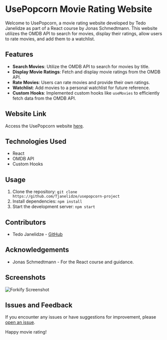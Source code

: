 # UsePopcorn Movie Rating Website

Welcome to UsePopcorn, a movie rating website developed by Tedo Janelidze as part of a React course by Jonas Schmedtmann. This website utilizes the OMDB API to search for movies, display their ratings, allow users to rate movies, and add them to a watchlist.

## Features

- **Search Movies**: Utilize the OMDB API to search for movies by title.
- **Display Movie Ratings**: Fetch and display movie ratings from the OMDB API.
- **Rate Movies**: Users can rate movies and provide their own ratings.
- **Watchlist**: Add movies to a personal watchlist for future reference.
- **Custom Hooks**: Implemented custom hooks like `useMovies` to efficiently fetch data from the OMDB API.

## Website Link

Access the UsePopcorn website [here](https://usepopcorn-ted.netlify.app/).

## Technologies Used

- React
- OMDB API
- Custom Hooks

## Usage

1. Clone the repository: `git clone https://github.com/Tjanelidze/usepopcorn-project`
2. Install dependencies: `npm install`
3. Start the development server: `npm start`

## Contributors

- Tedo Janelidze - [GitHub](https://github.com/Tjanelidze)

## Acknowledgements

- Jonas Schmedtmann - For the React course and guidance.

## Screenshots

![Forkify Screenshot](./usePopcorn-screenshot.png)

## Issues and Feedback

If you encounter any issues or have suggestions for improvement, please [open an issue](https://github.com/your-username/usepopcorn/issues).

Happy movie rating!
